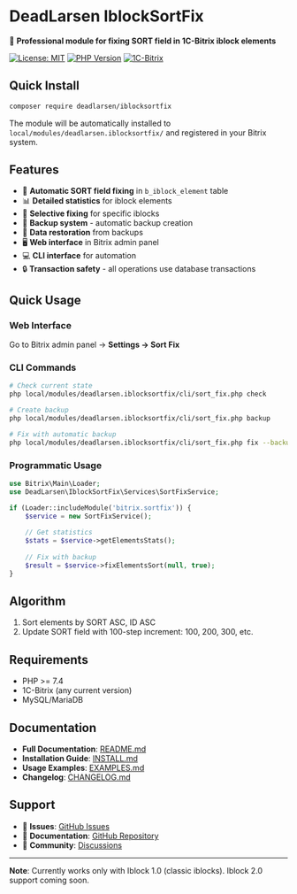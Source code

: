 # DeadLarsen IblockSortFix

🔧 **Professional module for fixing SORT field in 1C-Bitrix iblock elements**

[![License: MIT](https://img.shields.io/badge/License-MIT-yellow.svg)](https://opensource.org/licenses/MIT)
[![PHP Version](https://img.shields.io/badge/PHP-7.4%2B-blue.svg)](https://www.php.net)
[![1C-Bitrix](https://img.shields.io/badge/1C--Bitrix-Compatible-green.svg)](https://www.1c-bitrix.ru)

## Quick Install

```bash
composer require deadlarsen/iblocksortfix
```

The module will be automatically installed to `local/modules/deadlarsen.iblocksortfix/` and registered in your Bitrix system.

## Features

- 🔧 **Automatic SORT field fixing** in `b_iblock_element` table
- 📊 **Detailed statistics** for iblock elements  
- 🎯 **Selective fixing** for specific iblocks
- 💾 **Backup system** - automatic backup creation
- 🔄 **Data restoration** from backups
- 🖥️ **Web interface** in Bitrix admin panel
- 💻 **CLI interface** for automation
- 🔒 **Transaction safety** - all operations use database transactions

## Quick Usage

### Web Interface
Go to Bitrix admin panel → **Settings → Sort Fix**

### CLI Commands
```bash
# Check current state
php local/modules/deadlarsen.iblocksortfix/cli/sort_fix.php check

# Create backup  
php local/modules/deadlarsen.iblocksortfix/cli/sort_fix.php backup

# Fix with automatic backup
php local/modules/deadlarsen.iblocksortfix/cli/sort_fix.php fix --backup
```

### Programmatic Usage
```php
use Bitrix\Main\Loader;
use DeadLarsen\IblockSortFix\Services\SortFixService;

if (Loader::includeModule('bitrix.sortfix')) {
    $service = new SortFixService();
    
    // Get statistics
    $stats = $service->getElementsStats();
    
    // Fix with backup
    $result = $service->fixElementsSort(null, true);
}
```

## Algorithm

1. Sort elements by SORT ASC, ID ASC
2. Update SORT field with 100-step increment: 100, 200, 300, etc.

## Requirements

- PHP >= 7.4
- 1C-Bitrix (any current version)
- MySQL/MariaDB

## Documentation

- **Full Documentation**: [README.md](https://github.com/deadlarsen/iblocksortfix/blob/main/README.md)
- **Installation Guide**: [INSTALL.md](https://github.com/deadlarsen/iblocksortfix/blob/main/INSTALL.md)  
- **Usage Examples**: [EXAMPLES.md](https://github.com/deadlarsen/iblocksortfix/blob/main/EXAMPLES.md)
- **Changelog**: [CHANGELOG.md](https://github.com/deadlarsen/iblocksortfix/blob/main/CHANGELOG.md)

## Support

- 🐛 **Issues**: [GitHub Issues](https://github.com/deadlarsen/iblocksortfix/issues)
- 📖 **Documentation**: [GitHub Repository](https://github.com/deadlarsen/iblocksortfix)
- 💬 **Community**: [Discussions](https://github.com/deadlarsen/iblocksortfix/discussions)

---

**Note**: Currently works only with Iblock 1.0 (classic iblocks). Iblock 2.0 support coming soon. 